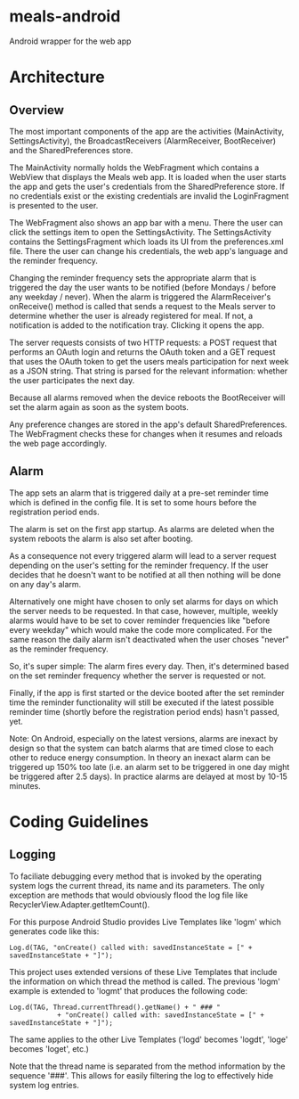 # meals-android
Android wrapper for the web app

# Architecture

## Overview

The most important components of the app are the activities (MainActivity, SettingsActivity), the BroadcastReceivers (AlarmReceiver, BootReceiver) and the SharedPreferences store.

The MainActivity normally holds the WebFragment which contains a WebView that displays the Meals web app. It is loaded when the user starts the app and gets the user's credentials from the SharedPreference store. If no credentials exist or the existing credentials are invalid the LoginFragment is presented to the user.

The WebFragment also shows an app bar with a menu. There the user can click the settings item to open the SettingsActivity. The SettingsActivity contains the SettingsFragment which loads its UI from the preferences.xml file. There the user can change his credentials, the web app's language and the reminder frequency.

Changing the reminder frequency sets the appropriate alarm that is triggered the day the user wants to be notified (before Mondays / before any weekday / never). When the alarm is triggered the AlarmReceiver's onReceive() method is called that sends a request to the Meals server to determine whether the user is already registered for meal. If not, a notification is added to the notification tray. Clicking it opens the app.

The server requests consists of two HTTP requests: a POST request that performs an OAuth login and returns the OAuth token and a GET request that uses the OAuth token to get the users meals participation for next week as a JSON string. That string is parsed for the relevant information: whether the user participates the next day.

Because all alarms removed when the device reboots the BootReceiver will set the alarm again as soon as the system boots.

Any preference changes are stored in the app's default SharedPreferences. The WebFragment checks these for changes when it resumes and reloads the web page accordingly.

## Alarm

The app sets an alarm that is triggered daily at a pre-set reminder time which is defined in the config file. It is set to some hours before the registration period ends.

The alarm is set on the first app startup. As alarms are deleted when the system reboots the alarm is also set after booting.

As a consequence not every triggered alarm will lead to a server request depending on the user's setting for the reminder frequency. If the user decides that he doesn't want to be notified at all then nothing will be done on any day's alarm.

Alternatively one might have chosen to only set alarms for days on which the server needs to be requested. In that case, however, multiple, weekly alarms would have to be set to cover reminder frequencies like "before every weekday" which would make the code more complicated. For the same reason the daily alarm isn't deactivated when the user choses "never" as the reminder frequency.

So, it's super simple: The alarm fires every day. Then, it's determined based on the set reminder frequency whether the server is requested or not.

Finally, if the app is first started or the device booted after the set reminder time the reminder functionality will still be executed if the latest possible reminder time (shortly before the registration period ends) hasn't passed, yet.

Note: On Android, especially on the latest versions, alarms are inexact by design so that the system can batch alarms that are timed close to each other to reduce energy consumption. In theory an inexact alarm can be triggered up 150% too late (i.e. an alarm set to be triggered in one day might be triggered after 2.5 days). In practice alarms are delayed at most by 10-15 minutes.

# Coding Guidelines

## Logging

To faciliate debugging every method that is invoked by the operating system logs the current thread, its name and its parameters. The only exception are methods that would obviously flood the log file like RecyclerView.Adapter.getItemCount().

For this purpose Android Studio provides Live Templates like 'logm' which generates code like this:

    Log.d(TAG, "onCreate() called with: savedInstanceState = [" + savedInstanceState + "]");

This project uses extended versions of these Live Templates that include the information on which thread the method is called. The previous 'logm' example is extended to 'logmt' that produces the following code:

    Log.d(TAG, Thread.currentThread().getName() + " ### "
                + "onCreate() called with: savedInstanceState = [" + savedInstanceState + "]");
                
The same applies to the other Live Templates ('logd' becomes 'logdt', 'loge' becomes 'loget', etc.)

Note that the thread name is separated from the method information by the sequence '###'. This allows for easily filtering the log to effectively hide system log entries.
